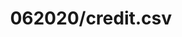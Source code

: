 ---  
schema: schema::062020/credit.csv  
title: 062020/credit.csv  
organization: Sample Department  
notes: Used in 1 lineage(s)  
resources:  
  - name: 062020/credit.csv 
    url: file:/Users/kensu/Customers/Kensu/LoanApproval/PROD/masterdata/prod/062020/credit.csv 
    format : CSV  
license: None  
category:
  - Education  
maintainer: User  
maintainer_email: UserMail  
---